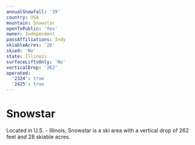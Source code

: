 ```yaml
---
annualSnowfall: '39'
country: USA
mountain: Snowstar
openToPublic: 'Yes'
owner: Independent
passAffiliations: Indy
skiableAcres: '28'
skied: 'No'
state: Illinois
surfaceLiftsOnly: 'No'
verticalDrop: '262'
operated:
  '2324': true
  '2425': true
---
```



# Snowstar

Located in U.S. - Illinois, Snowstar is a ski area with a vertical drop of 262 feet and 28 skiable acres.
